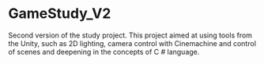# GameStudy_V2
Second version of the study project. This project aimed at using tools from the Unity, such as 2D lighting, camera control with Cinemachine and control of scenes and deepening in the concepts of C # language. 
